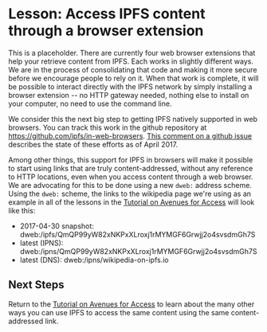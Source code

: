 # Lesson: Access IPFS content through a browser extension

This is a placeholder. There are currently four web browser extensions that help your retrieve content from IPFS. Each works in slightly different ways. We are in the process of consolidating that code and making it more secure before we encourage people to rely on it. When that work is complete, it will be possible to interact directly with the IPFS network by simply installing a browser extension -- no HTTP gateway needed, nothing else to install on your computer, no need to use the command line.

We consider this the next big step to getting IPFS natively supported in web browsers.  You can track this work in the github repository at https://github.com/ipfs/in-web-browsers. [This comment on a github issue](https://github.com/ipfs/pm/issues/351#issuecomment-294262546) describes the state of these efforts as of April 2017.

Among other things, this support for IPFS in browsers will make it possible to start using links that are truly content-addressed, without any reference to HTTP locations, even when you access content through a web browser. We are advocating for this to be done using a new `dweb:` address scheme. Using the `dweb:` scheme, the links to the wikipedia page we're using as an example in all of the lessons in the [Tutorial on Avenues for Access](/avenues-for-access/) will look like this:

- 2017-04-30 snapshot: dweb:/ipfs/QmQP99yW82xNKPxXLroxj1rMYMGF6Grwjj2o4svsdmGh7S
- latest (IPNS): dweb:/ipns/QmQP99yW82xNKPxXLroxj1rMYMGF6Grwjj2o4svsdmGh7S
- latest (DNS): dweb:/ipns/wikipedia-on-ipfs.io

## Next Steps

Return to the [Tutorial on Avenues for Access](/avenues-for-access/) to learn about the many other ways you can use IPFS to access the same content using the same content-addressed link.
